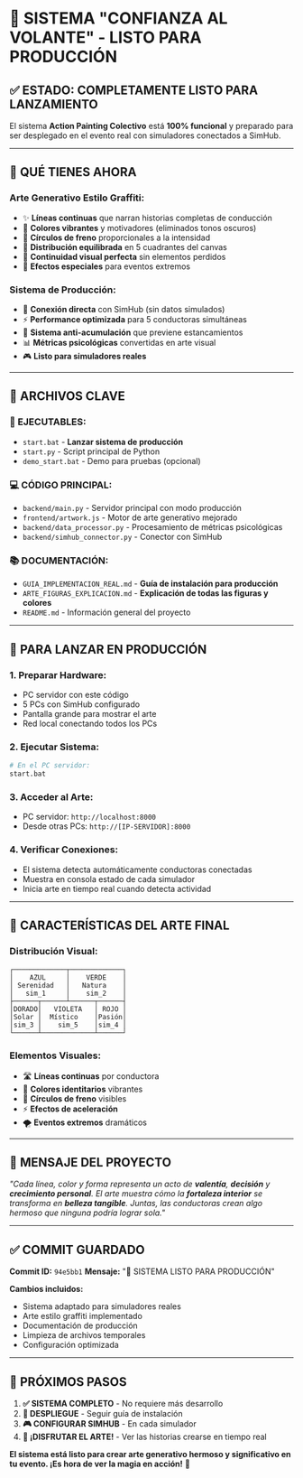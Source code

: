 # 🚀 SISTEMA "CONFIANZA AL VOLANTE" - LISTO PARA PRODUCCIÓN

## ✅ **ESTADO: COMPLETAMENTE LISTO PARA LANZAMIENTO**

El sistema **Action Painting Colectivo** está **100% funcional** y preparado para ser desplegado en el evento real con simuladores conectados a SimHub.

---

## 🎨 **QUÉ TIENES AHORA**

### **Arte Generativo Estilo Graffiti:**
- ✨ **Líneas continuas** que narran historias completas de conducción
- 🌈 **Colores vibrantes** y motivadores (eliminados tonos oscuros)
- 🛑 **Círculos de freno** proporcionales a la intensidad
- 🎯 **Distribución equilibrada** en 5 cuadrantes del canvas
- 🔄 **Continuidad visual perfecta** sin elementos perdidos
- 💫 **Efectos especiales** para eventos extremos

### **Sistema de Producción:**
- 🔌 **Conexión directa** con SimHub (sin datos simulados)
- ⚡ **Performance optimizada** para 5 conductoras simultáneas
- 🚫 **Sistema anti-acumulación** que previene estancamientos
- 📊 **Métricas psicológicas** convertidas en arte visual
- 🎮 **Listo para simuladores reales**

---

## 📁 **ARCHIVOS CLAVE**

### **🚀 EJECUTABLES:**
- `start.bat` - **Lanzar sistema de producción**
- `start.py` - Script principal de Python  
- `demo_start.bat` - Demo para pruebas (opcional)

### **💻 CÓDIGO PRINCIPAL:**
- `backend/main.py` - Servidor principal con modo producción
- `frontend/artwork.js` - Motor de arte generativo mejorado
- `backend/data_processor.py` - Procesamiento de métricas psicológicas
- `backend/simhub_connector.py` - Conector con SimHub

### **📚 DOCUMENTACIÓN:**
- `GUIA_IMPLEMENTACION_REAL.md` - **Guía de instalación para producción**
- `ARTE_FIGURAS_EXPLICACION.md` - **Explicación de todas las figuras y colores**
- `README.md` - Información general del proyecto

---

## 🚀 **PARA LANZAR EN PRODUCCIÓN**

### **1. Preparar Hardware:**
- PC servidor con este código
- 5 PCs con SimHub configurado
- Pantalla grande para mostrar el arte
- Red local conectando todos los PCs

### **2. Ejecutar Sistema:**
```bash
# En el PC servidor:
start.bat
```

### **3. Acceder al Arte:**
- PC servidor: `http://localhost:8000`
- Desde otras PCs: `http://[IP-SERVIDOR]:8000`

### **4. Verificar Conexiones:**
- El sistema detecta automáticamente conductoras conectadas
- Muestra en consola estado de cada simulador
- Inicia arte en tiempo real cuando detecta actividad

---

## 🎨 **CARACTERÍSTICAS DEL ARTE FINAL**

### **Distribución Visual:**
```
┌─────────────┬─────────────┐
│    AZUL     │    VERDE    │
│ Serenidad   │   Natura    │
│   sim_1     │    sim_2    │
├──────┬──────┴──────┬──────┤
│DORADO│   VIOLETA   │ ROJO │
│Solar │  Místico    │Pasión│
│sim_3 │    sim_5    │sim_4 │
└──────┴─────────────┴──────┘
```

### **Elementos Visuales:**
- 🛣️ **Líneas continuas** por conductora
- 🎨 **Colores identitarios** vibrantes  
- 🛑 **Círculos de freno** visibles
- ⚡ **Efectos de aceleración**
- 🌪️ **Eventos extremos** dramáticos

---

## 💪 **MENSAJE DEL PROYECTO**

*"Cada línea, color y forma representa un acto de **valentía**, **decisión** y **crecimiento personal**. El arte muestra cómo la **fortaleza interior** se transforma en **belleza tangible**. Juntas, las conductoras crean algo hermoso que ninguna podría lograr sola."*

---

## ✅ **COMMIT GUARDADO**

**Commit ID:** `94e5bb1`
**Mensaje:** "🎨 SISTEMA LISTO PARA PRODUCCIÓN"

**Cambios incluidos:**
- Sistema adaptado para simuladores reales
- Arte estilo graffiti implementado  
- Documentación de producción
- Limpieza de archivos temporales
- Configuración optimizada

---

## 🎯 **PRÓXIMOS PASOS**

1. **✅ SISTEMA COMPLETO** - No requiere más desarrollo
2. **🚀 DESPLIEGUE** - Seguir guía de instalación
3. **🎮 CONFIGURAR SIMHUB** - En cada simulador
4. **🎨 ¡DISFRUTAR EL ARTE!** - Ver las historias crearse en tiempo real

**El sistema está listo para crear arte generativo hermoso y significativo en tu evento. ¡Es hora de ver la magia en acción!** 🌟
